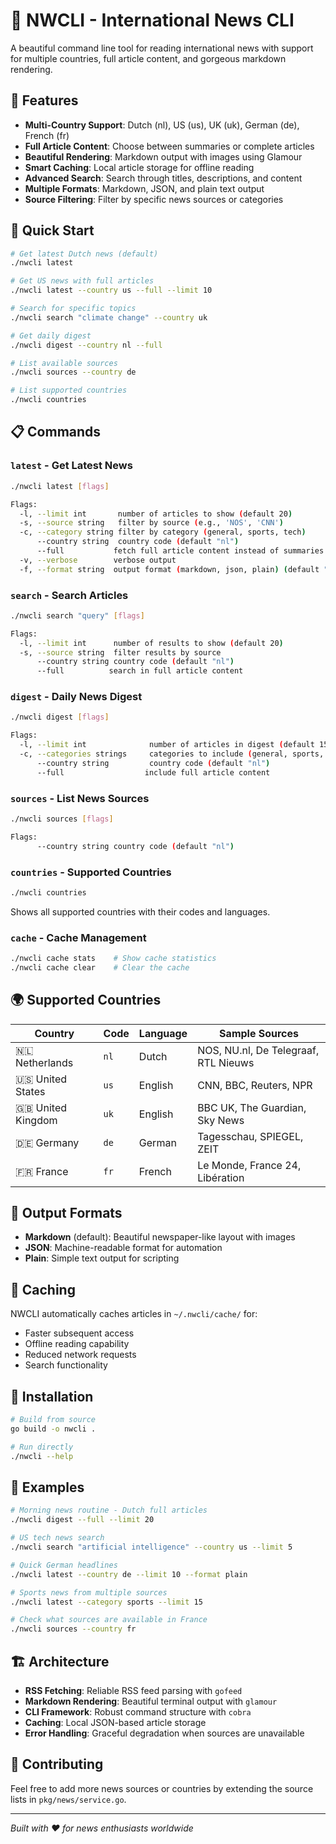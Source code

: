 # 📰 NWCLI - International News CLI

A beautiful command line tool for reading international news with support for multiple countries, full article content, and gorgeous markdown rendering.

## 🌟 Features

- **Multi-Country Support**: Dutch (nl), US (us), UK (uk), German (de), French (fr)
- **Full Article Content**: Choose between summaries or complete articles
- **Beautiful Rendering**: Markdown output with images using Glamour
- **Smart Caching**: Local article storage for offline reading
- **Advanced Search**: Search through titles, descriptions, and content
- **Multiple Formats**: Markdown, JSON, and plain text output
- **Source Filtering**: Filter by specific news sources or categories

## 🚀 Quick Start

```bash
# Get latest Dutch news (default)
./nwcli latest

# Get US news with full articles
./nwcli latest --country us --full --limit 10

# Search for specific topics
./nwcli search "climate change" --country uk

# Get daily digest
./nwcli digest --country nl --full

# List available sources
./nwcli sources --country de

# List supported countries
./nwcli countries
```

## 📋 Commands

### `latest` - Get Latest News
```bash
./nwcli latest [flags]

Flags:
  -l, --limit int       number of articles to show (default 20)
  -s, --source string   filter by source (e.g., 'NOS', 'CNN')
  -c, --category string filter by category (general, sports, tech)
      --country string  country code (default "nl")
      --full           fetch full article content instead of summaries
  -v, --verbose        verbose output
  -f, --format string  output format (markdown, json, plain) (default "markdown")
```

### `search` - Search Articles
```bash
./nwcli search "query" [flags]

Flags:
  -l, --limit int      number of results to show (default 20)
  -s, --source string  filter results by source
      --country string country code (default "nl")
      --full          search in full article content
```

### `digest` - Daily News Digest
```bash
./nwcli digest [flags]

Flags:
  -l, --limit int              number of articles in digest (default 15)
  -c, --categories strings     categories to include (general, sports, tech)
      --country string         country code (default "nl")
      --full                  include full article content
```

### `sources` - List News Sources
```bash
./nwcli sources [flags]

Flags:
      --country string country code (default "nl")
```

### `countries` - Supported Countries
```bash
./nwcli countries
```

Shows all supported countries with their codes and languages.

### `cache` - Cache Management
```bash
./nwcli cache stats    # Show cache statistics
./nwcli cache clear    # Clear the cache
```

## 🌍 Supported Countries

| Country | Code | Language | Sample Sources |
|---------|------|----------|----------------|
| 🇳🇱 Netherlands | `nl` | Dutch | NOS, NU.nl, De Telegraaf, RTL Nieuws |
| 🇺🇸 United States | `us` | English | CNN, BBC, Reuters, NPR |
| 🇬🇧 United Kingdom | `uk` | English | BBC UK, The Guardian, Sky News |
| 🇩🇪 Germany | `de` | German | Tagesschau, SPIEGEL, ZEIT |
| 🇫🇷 France | `fr` | French | Le Monde, France 24, Libération |

## 🎨 Output Formats

- **Markdown** (default): Beautiful newspaper-like layout with images
- **JSON**: Machine-readable format for automation
- **Plain**: Simple text output for scripting

## 💾 Caching

NWCLI automatically caches articles in `~/.nwcli/cache/` for:
- Faster subsequent access
- Offline reading capability
- Reduced network requests
- Search functionality

## 🔧 Installation

```bash
# Build from source
go build -o nwcli .

# Run directly
./nwcli --help
```

## 📖 Examples

```bash
# Morning news routine - Dutch full articles
./nwcli digest --full --limit 20

# US tech news search
./nwcli search "artificial intelligence" --country us --limit 5

# Quick German headlines
./nwcli latest --country de --limit 10 --format plain

# Sports news from multiple sources
./nwcli latest --category sports --limit 15

# Check what sources are available in France
./nwcli sources --country fr
```

## 🏗️ Architecture

- **RSS Fetching**: Reliable RSS feed parsing with `gofeed`
- **Markdown Rendering**: Beautiful terminal output with `glamour`
- **CLI Framework**: Robust command structure with `cobra`
- **Caching**: Local JSON-based article storage
- **Error Handling**: Graceful degradation when sources are unavailable

## 🤝 Contributing

Feel free to add more news sources or countries by extending the source lists in `pkg/news/service.go`.

---

*Built with ❤️ for news enthusiasts worldwide*

